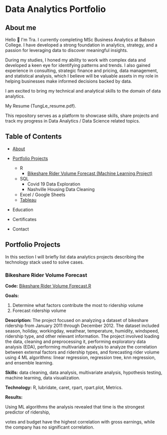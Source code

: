 # Data Analytics Portfolio
<a name="about"></a>
## About me

Hello 👋 I'm Tra. I currently completing MSc Business Analytics at Babson College. I have developed a strong foundation in analytics, strategy, and a passion for leveraging data to discover meaningful insights. 

During my studies, I honed my ability to work with complex data and developed a keen eye for identifying patterns and trends. I also gained experience in consulting, strategic finance and pricing, data management, and statistical analysis, which I believe will be valuable assets in my role in helping businesses make informed decisions backed by data.

I am excited to bring my technical and analytical skills to the domain of data analytics.

My Resume (TungLe_resume.pdf).

This repository serves as a platform to showcase skills, share projects and track my progress in Data Analytics / Data Science related topics.

## Table of Contents

- [About](#about)

- [Portfolio Projects](#portfolio-projects)
  - R
    - [Bikeshare Rider Volume Forecast (Machine Learning Project)](#bikeshare)
  - SQL
    - Covid 19 Data Exploration
    - Nashville Housing Data Cleaning
  - Excel / Google Sheets
  - [Tableau](https://public.tableau.com/app/profile/tung.le1094)
  
- Education

- Certificates

- Contact

<a name="portfolio-projects"></a>
## Portfolio Projects
In this section I will briefly list data analytics projects describing the technology stack used to solve cases.
<a name="bikeshare"></a>
### Bikeshare Rider Volume Forecast
**Code:** [Bikeshare Rider Volume Forecast.R](https://github.com/tungble/Machine-Learning-in-R/blob/d700dc991641a42c4055539eb8a6e9b34d27cc4b/Bikeshare%20Rider%20Volume%20Forecast.R)

**Goals:** 
1. Determine what factors contribute the most to ridership volume
2. Forecast ridership volume

**Description:** The project focused on analyzing a dataset of bikeshare ridership from January 2011 through December 2012. The dataset included season, holiday, workingday, weathear, temperature, humidity, windspeed, ridership type, and other relevant information. The project involved loading the data, cleaning and preprocessing it, performing exploratory data analysis (EDA), performing multivariate analysis to analyze the correlation between external factors and ridership types, and forecasting rider volume using 4 ML algorithms: linear regression, regression tree, knn regression, and ensemble learning. 

**Skills:** data cleaning, data analysis, multivariate analysis, hypothesis testing, machine learning, data visualization.

**Technology:** R, lubridate, caret, rpart, rpart.plot, Metrics.

**Results:** 

Using ML algorithms the analysis revealed that time is the strongest predictor of ridership, 

votes and budget have the highest correlation with gross earnings, while the company has no significant correlation.
